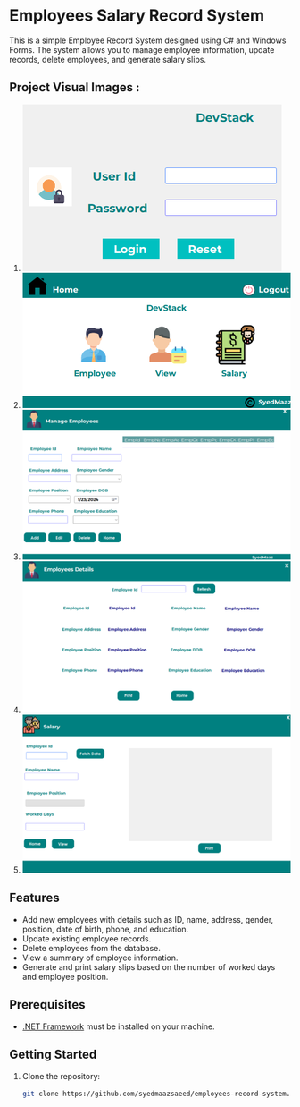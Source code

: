 # Employees  Salary Record System

This is a simple Employee Record System designed using C# and Windows Forms. The system allows you to manage employee information, update records, delete employees, and generate salary slips.

## Project Visual Images :

1. ![Login Page](assets/images/Loginpage.png)
2. ![View Employee Page](assets/images/ViewEmppage.png)
3. ![Manage Employee](assets/images/ManageEmp.png)
4. ![Employee Details](assets/images/DetailsEmp.png)
5. ![Salary Details](assets/images/SalaryEmp.png)

## Features

- Add new employees with details such as ID, name, address, gender, position, date of birth, phone, and education.
- Update existing employee records.
- Delete employees from the database.
- View a summary of employee information.
- Generate and print salary slips based on the number of worked days and employee position.

## Prerequisites

- [.NET Framework](https://dotnet.microsoft.com/download) must be installed on your machine.

## Getting Started

1. Clone the repository:

   ```bash
   git clone https://github.com/syedmaazsaeed/employees-record-system.git
